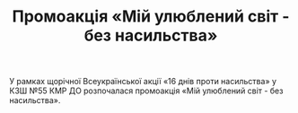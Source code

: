 ﻿---
title: Промоакція «Мій улюблений світ - без насильства»
---

У рамках щорічної Всеукраїнської акції «16 днів проти насильства» у КЗШ №55 КМР ДО розпочалася промоакція «Мій улюблений світ - без насильства».

<youtube id="CNiSL8PDLdo" />
